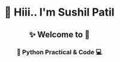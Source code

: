 #
<h1 align="center">👋 Hiii.. I'm Sushil Patil</h1>
<h2 align="center">✨ Welcome to 🚀</h2>
<h3 align="center">🐍 Python Practical & Code 💻</h3>



